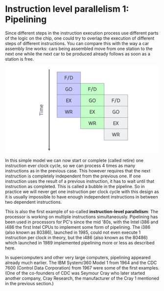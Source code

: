 # Instruction level parallelism 1: Pipelining

Since different steps in the instruction execution process use different parts 
of the logic on the chip, one could try to overlap the execution of different
steps of different instructions. You can compare this with the way a car assembly
line works: cars being assembled move from one station to the next one
while the next car to be produced already follows as soon as a station is free.

![Pipelining](../img/C02_S03_01_pipelining.png)

In this simple model we can now start or complete (called retire) one 
instruction ever clock cycle, so we can process 4 times as many instructions
as in the previous case. This however requires that the next instruction 
is completely independent from the previous one. If one instruction uses
the result of a previous instruction, it has to wait until that instruction
as completed. This is called a bubble in the pipeline. So in practice we 
will never get one instruction per clock cycle with this design as it 
is usually impossible to have enough independent instructions in between
two dependent instructions. 

This is also the first example of so-called **instruction-level parallelism**:
The processor is working on multiple instructions simultaneously.
Pipelining has been used in processors for PC's since the mid '80s,
with the Intel i386 and i486 the first Intel CPUs to implement some 
form of pipelining. The i386 (also known as 80386), launched in 1985, 
could not even execute 1 instruction per clock in theory, but the i486 
(also known as the 80486) which launched in 1989 implemented pipelining more
or less as described here.

In supercomputers and other very large computers, pipelining appeared already
much earlier. The IBM System/360 Model 1 from 1964 and the
CDC 7600 (Control Data Corporation) from 1967 were some of the first examples.
(One of the co-founders of CDC was Seymour Cray who later started another 
company, Cray Research, the manufacturer of the Cray 1 mentioned in the previous
section.)
